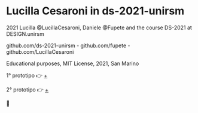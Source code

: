 # Lucilla Cesaroni in ds-2021-unirsm
2021 Lucilla @LucillaCesaroni, Daniele @Fupete and the course DS-2021 at DESIGN.unirsm

github.com/ds-2021-unirsm - github.com/fupete - github.com/LucillaCesaroni 


Educational purposes, MIT License, 2021, San Marino

1° prototipo :point_right: [+](https://editor.p5js.org/Lucilla/sketches/QW6jw8g4U) 

2° prototipo :point_right: [+](https://editor.p5js.org/Lucilla/sketches/GesR6MZmV)

🚧
